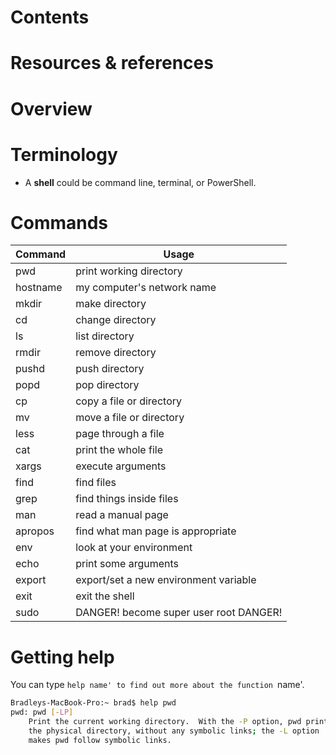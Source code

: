 # Contents

# Resources & references

# Overview

# Terminology
- A **shell** could be command line, terminal, or PowerShell.

# Commands

| Command | Usage |
| ------- | ----- |
| pwd | print working directory
| hostname | my computer's network name
| mkdir | make directory
| cd | change directory
| ls | list directory
| rmdir | remove directory
| pushd | push directory
| popd | pop directory
| cp | copy a file or directory
| mv | move a file or directory
| less | page through a file
| cat | print the whole file
| xargs | execute arguments
| find | find files
| grep | find things inside files
| man | read a manual page
| apropos | find what man page is appropriate
| env | look at your environment
| echo | print some arguments
| export | export/set a new environment variable
| exit | exit the shell
| sudo | DANGER! become super user root DANGER!

# Getting help
You can type `help name' to find out more about the function `name'.

```bash
Bradleys-MacBook-Pro:~ brad$ help pwd
pwd: pwd [-LP]
    Print the current working directory.  With the -P option, pwd prints
    the physical directory, without any symbolic links; the -L option
    makes pwd follow symbolic links.
```
